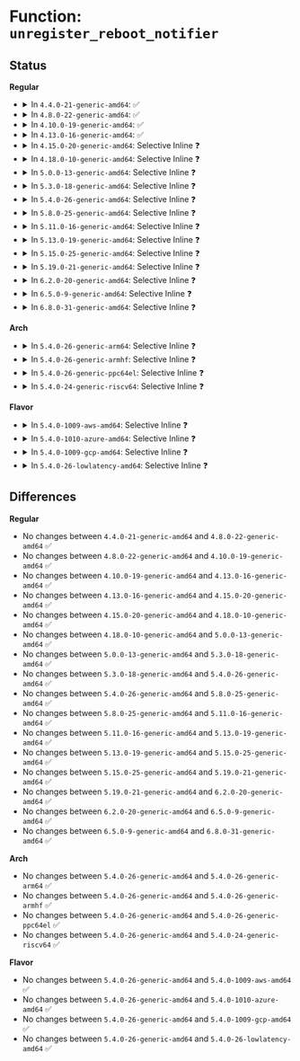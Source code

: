 # Function: <code>unregister_reboot_notifier</code>

## Status
<b>Regular</b>
<ul>
<li>
<details>
<summary>In <code>4.4.0-21-generic-amd64</code>: ✅</summary>

```c
int unregister_reboot_notifier(struct notifier_block * nb)
```

```json
{
  "name": "unregister_reboot_notifier",
  "collision_type": "Unique Global",
  "inline_type": "No",
  "funcs": [
    {
      "addr": 18446744071579510848,
      "name": "unregister_reboot_notifier",
      "external": true,
      "loc": "kernel/reboot.c:101",
      "file": "kernel/reboot.c",
      "inline": "seen, unknown",
      "caller_inline": [],
      "caller_func": [
        "kernel/debug/debug_core.c:kgdb_unregister_io_module",
        "drivers/base/firmware_class.c:firmware_class_exit",
        "drivers/md/md.c:md_exit"
      ]
    }
  ],
  "symbols": [
    {
      "addr": 18446744071579510848,
      "name": "unregister_reboot_notifier",
      "section": ".text",
      "bind": "STB_GLOBAL",
      "size": 26
    }
  ]
}
```
</details>
</li>
<li>
<details>
<summary>In <code>4.8.0-22-generic-amd64</code>: ✅</summary>

```c
int unregister_reboot_notifier(struct notifier_block * nb)
```

```json
{
  "name": "unregister_reboot_notifier",
  "collision_type": "Unique Global",
  "inline_type": "No",
  "funcs": [
    {
      "addr": 18446744071579524944,
      "name": "unregister_reboot_notifier",
      "external": true,
      "loc": "kernel/reboot.c:101",
      "file": "kernel/reboot.c",
      "inline": "seen, unknown",
      "caller_inline": [],
      "caller_func": [
        "drivers/base/firmware_class.c:firmware_class_exit",
        "drivers/watchdog/watchdog_core.c:watchdog_unregister_device",
        "drivers/md/md.c:md_exit"
      ]
    }
  ],
  "symbols": [
    {
      "addr": 18446744071579524944,
      "name": "unregister_reboot_notifier",
      "section": ".text",
      "bind": "STB_GLOBAL",
      "size": 26
    }
  ]
}
```
</details>
</li>
<li>
<details>
<summary>In <code>4.10.0-19-generic-amd64</code>: ✅</summary>

```c
int unregister_reboot_notifier(struct notifier_block * nb)
```

```json
{
  "name": "unregister_reboot_notifier",
  "collision_type": "Unique Global",
  "inline_type": "No",
  "funcs": [
    {
      "addr": 18446744071579548592,
      "name": "unregister_reboot_notifier",
      "external": true,
      "loc": "kernel/reboot.c:101",
      "file": "kernel/reboot.c",
      "inline": "seen, unknown",
      "caller_inline": [],
      "caller_func": [
        "drivers/base/firmware_class.c:firmware_class_exit",
        "drivers/watchdog/watchdog_core.c:watchdog_unregister_device",
        "drivers/md/md.c:md_exit"
      ]
    }
  ],
  "symbols": [
    {
      "addr": 18446744071579548592,
      "name": "unregister_reboot_notifier",
      "section": ".text",
      "bind": "STB_GLOBAL",
      "size": 26
    }
  ]
}
```
</details>
</li>
<li>
<details>
<summary>In <code>4.13.0-16-generic-amd64</code>: ✅</summary>

```c
int unregister_reboot_notifier(struct notifier_block * nb)
```

```json
{
  "name": "unregister_reboot_notifier",
  "collision_type": "Unique Global",
  "inline_type": "No",
  "funcs": [
    {
      "addr": 18446744071579535232,
      "name": "unregister_reboot_notifier",
      "external": true,
      "loc": "kernel/reboot.c:101",
      "file": "kernel/reboot.c",
      "inline": "seen, unknown",
      "caller_inline": [],
      "caller_func": [
        "drivers/base/firmware_class.c:firmware_class_exit",
        "drivers/watchdog/watchdog_core.c:watchdog_unregister_device",
        "drivers/md/md.c:md_exit"
      ]
    }
  ],
  "symbols": [
    {
      "addr": 18446744071579535232,
      "name": "unregister_reboot_notifier",
      "section": ".text",
      "bind": "STB_GLOBAL",
      "size": 26
    }
  ]
}
```
</details>
</li>
<li>
<details>
<summary>In <code>4.15.0-20-generic-amd64</code>: Selective Inline ❓</summary>

```c
int unregister_reboot_notifier(struct notifier_block * nb)
```

```json
{
  "name": "unregister_reboot_notifier",
  "collision_type": "Unique Global",
  "inline_type": "Selective",
  "funcs": [
    {
      "addr": 18446744071579561776,
      "name": "unregister_reboot_notifier",
      "external": true,
      "loc": "kernel/reboot.c:101",
      "file": "kernel/reboot.c",
      "inline": "not declared, inlined",
      "caller_inline": [],
      "caller_func": [
        "kernel/debug/debug_core.c:kgdb_unregister_io_module",
        "drivers/base/firmware_class.c:firmware_class_exit",
        "drivers/md/md.c:md_exit"
      ]
    }
  ],
  "symbols": [
    {
      "addr": 18446744071579561776,
      "name": "unregister_reboot_notifier",
      "section": ".text",
      "bind": "STB_GLOBAL",
      "size": 26
    }
  ]
}
```
</details>
</li>
<li>
<details>
<summary>In <code>4.18.0-10-generic-amd64</code>: Selective Inline ❓</summary>

```c
int unregister_reboot_notifier(struct notifier_block * nb)
```

```json
{
  "name": "unregister_reboot_notifier",
  "collision_type": "Unique Global",
  "inline_type": "Selective",
  "funcs": [
    {
      "addr": 18446744071579590000,
      "name": "unregister_reboot_notifier",
      "external": true,
      "loc": "kernel/reboot.c:101",
      "file": "kernel/reboot.c",
      "inline": "not declared, inlined",
      "caller_inline": [],
      "caller_func": [
        "drivers/base/firmware_loader/main.c:firmware_class_exit",
        "drivers/md/md.c:md_exit"
      ]
    }
  ],
  "symbols": [
    {
      "addr": 18446744071579590000,
      "name": "unregister_reboot_notifier",
      "section": ".text",
      "bind": "STB_GLOBAL",
      "size": 26
    }
  ]
}
```
</details>
</li>
<li>
<details>
<summary>In <code>5.0.0-13-generic-amd64</code>: Selective Inline ❓</summary>

```c
int unregister_reboot_notifier(struct notifier_block * nb)
```

```json
{
  "name": "unregister_reboot_notifier",
  "collision_type": "Unique Global",
  "inline_type": "Selective",
  "funcs": [
    {
      "addr": 18446744071579627520,
      "name": "unregister_reboot_notifier",
      "external": true,
      "loc": "kernel/reboot.c:102",
      "file": "kernel/reboot.c",
      "inline": "not declared, inlined",
      "caller_inline": [],
      "caller_func": [
        "drivers/base/firmware_loader/main.c:firmware_class_exit",
        "drivers/md/md.c:md_exit"
      ]
    }
  ],
  "symbols": [
    {
      "addr": 18446744071579627520,
      "name": "unregister_reboot_notifier",
      "section": ".text",
      "bind": "STB_GLOBAL",
      "size": 26
    }
  ]
}
```
</details>
</li>
<li>
<details>
<summary>In <code>5.3.0-18-generic-amd64</code>: Selective Inline ❓</summary>

```c
int unregister_reboot_notifier(struct notifier_block * nb)
```

```json
{
  "name": "unregister_reboot_notifier",
  "collision_type": "Unique Global",
  "inline_type": "Selective",
  "funcs": [
    {
      "addr": 18446744071579652368,
      "name": "unregister_reboot_notifier",
      "external": true,
      "loc": "kernel/reboot.c:104",
      "file": "kernel/reboot.c",
      "inline": "not declared, inlined",
      "caller_inline": [],
      "caller_func": [
        "drivers/base/firmware_loader/main.c:firmware_class_exit",
        "drivers/md/md.c:md_exit"
      ]
    }
  ],
  "symbols": [
    {
      "addr": 18446744071579652368,
      "name": "unregister_reboot_notifier",
      "section": ".text",
      "bind": "STB_GLOBAL",
      "size": 26
    }
  ]
}
```
</details>
</li>
<li>
<details>
<summary>In <code>5.4.0-26-generic-amd64</code>: Selective Inline ❓</summary>

```c
int unregister_reboot_notifier(struct notifier_block * nb)
```

```json
{
  "name": "unregister_reboot_notifier",
  "collision_type": "Unique Global",
  "inline_type": "Selective",
  "funcs": [
    {
      "addr": 18446744071579689488,
      "name": "unregister_reboot_notifier",
      "external": true,
      "loc": "kernel/reboot.c:104",
      "file": "kernel/reboot.c",
      "inline": "not declared, inlined",
      "caller_inline": [],
      "caller_func": [
        "drivers/base/firmware_loader/main.c:firmware_class_exit",
        "drivers/watchdog/watchdog_core.c:watchdog_unregister_device",
        "drivers/md/md.c:md_exit"
      ]
    }
  ],
  "symbols": [
    {
      "addr": 18446744071579689488,
      "name": "unregister_reboot_notifier",
      "section": ".text",
      "bind": "STB_GLOBAL",
      "size": 26
    }
  ]
}
```
</details>
</li>
<li>
<details>
<summary>In <code>5.8.0-25-generic-amd64</code>: Selective Inline ❓</summary>

```c
int unregister_reboot_notifier(struct notifier_block * nb)
```

```json
{
  "name": "unregister_reboot_notifier",
  "collision_type": "Unique Global",
  "inline_type": "Selective",
  "funcs": [
    {
      "addr": 18446744071579729888,
      "name": "unregister_reboot_notifier",
      "external": true,
      "loc": "kernel/reboot.c:104",
      "file": "kernel/reboot.c",
      "inline": "not declared, inlined",
      "caller_inline": [],
      "caller_func": [
        "kernel/debug/debug_core.c:kgdb_unregister_io_module",
        "drivers/base/firmware_loader/main.c:firmware_class_exit",
        "drivers/watchdog/watchdog_core.c:watchdog_unregister_device",
        "drivers/md/md.c:md_exit"
      ]
    }
  ],
  "symbols": [
    {
      "addr": 18446744071579729888,
      "name": "unregister_reboot_notifier",
      "section": ".text",
      "bind": "STB_GLOBAL",
      "size": 26
    }
  ]
}
```
</details>
</li>
<li>
<details>
<summary>In <code>5.11.0-16-generic-amd64</code>: Selective Inline ❓</summary>

```c
int unregister_reboot_notifier(struct notifier_block * nb)
```

```json
{
  "name": "unregister_reboot_notifier",
  "collision_type": "Unique Global",
  "inline_type": "Selective",
  "funcs": [
    {
      "addr": 18446744071579708992,
      "name": "unregister_reboot_notifier",
      "external": true,
      "loc": "kernel/reboot.c:104",
      "file": "kernel/reboot.c",
      "inline": "not declared, inlined",
      "caller_inline": [],
      "caller_func": [
        "kernel/debug/debug_core.c:kgdb_unregister_io_module",
        "drivers/base/firmware_loader/main.c:firmware_class_exit",
        "drivers/watchdog/watchdog_core.c:watchdog_unregister_device",
        "drivers/md/md.c:md_exit"
      ]
    }
  ],
  "symbols": [
    {
      "addr": 18446744071579708992,
      "name": "unregister_reboot_notifier",
      "section": ".text",
      "bind": "STB_GLOBAL",
      "size": 26
    }
  ]
}
```
</details>
</li>
<li>
<details>
<summary>In <code>5.13.0-19-generic-amd64</code>: Selective Inline ❓</summary>

```c
int unregister_reboot_notifier(struct notifier_block * nb)
```

```json
{
  "name": "unregister_reboot_notifier",
  "collision_type": "Unique Global",
  "inline_type": "Selective",
  "funcs": [
    {
      "addr": 18446744071579716416,
      "name": "unregister_reboot_notifier",
      "external": true,
      "loc": "kernel/reboot.c:104",
      "file": "kernel/reboot.c",
      "inline": "not declared, inlined",
      "caller_inline": [],
      "caller_func": [
        "kernel/debug/debug_core.c:kgdb_unregister_io_module",
        "drivers/base/firmware_loader/main.c:firmware_class_exit",
        "drivers/watchdog/watchdog_core.c:watchdog_unregister_device",
        "drivers/md/md.c:md_exit"
      ]
    }
  ],
  "symbols": [
    {
      "addr": 18446744071579716416,
      "name": "unregister_reboot_notifier",
      "section": ".text",
      "bind": "STB_GLOBAL",
      "size": 26
    }
  ]
}
```
</details>
</li>
<li>
<details>
<summary>In <code>5.15.0-25-generic-amd64</code>: Selective Inline ❓</summary>

```c
int unregister_reboot_notifier(struct notifier_block * nb)
```

```json
{
  "name": "unregister_reboot_notifier",
  "collision_type": "Unique Global",
  "inline_type": "Selective",
  "funcs": [
    {
      "addr": 18446744071579794869,
      "name": "unregister_reboot_notifier",
      "external": true,
      "loc": "kernel/reboot.c:105",
      "file": "kernel/reboot.c",
      "inline": "not declared, inlined",
      "caller_inline": [
        "kernel/reboot.c:devm_unregister_reboot_notifier"
      ],
      "caller_func": [
        "kernel/debug/debug_core.c:kgdb_unregister_io_module",
        "drivers/base/firmware_loader/main.c:firmware_class_exit",
        "drivers/watchdog/watchdog_core.c:watchdog_unregister_device",
        "drivers/md/md.c:md_exit"
      ]
    }
  ],
  "symbols": [
    {
      "addr": 18446744071579794688,
      "name": "unregister_reboot_notifier",
      "section": ".text",
      "bind": "STB_GLOBAL",
      "size": 26
    }
  ]
}
```
</details>
</li>
<li>
<details>
<summary>In <code>5.19.0-21-generic-amd64</code>: Selective Inline ❓</summary>

```c
int unregister_reboot_notifier(struct notifier_block * nb)
```

```json
{
  "name": "unregister_reboot_notifier",
  "collision_type": "Unique Global",
  "inline_type": "Selective",
  "funcs": [
    {
      "addr": 18446744071579902293,
      "name": "unregister_reboot_notifier",
      "external": true,
      "loc": "kernel/reboot.c:114",
      "file": "kernel/reboot.c",
      "inline": "not declared, inlined",
      "caller_inline": [
        "kernel/reboot.c:devm_unregister_reboot_notifier"
      ],
      "caller_func": [
        "drivers/base/firmware_loader/main.c:firmware_class_exit",
        "drivers/watchdog/watchdog_core.c:watchdog_unregister_device",
        "drivers/md/md.c:md_exit"
      ]
    }
  ],
  "symbols": [
    {
      "addr": 18446744071579902064,
      "name": "unregister_reboot_notifier",
      "section": ".text",
      "bind": "STB_GLOBAL",
      "size": 34
    }
  ]
}
```
</details>
</li>
<li>
<details>
<summary>In <code>6.2.0-20-generic-amd64</code>: Selective Inline ❓</summary>

```c
int unregister_reboot_notifier(struct notifier_block * nb)
```

```json
{
  "name": "unregister_reboot_notifier",
  "collision_type": "Unique Global",
  "inline_type": "Selective",
  "funcs": [
    {
      "addr": 18446744071580054517,
      "name": "unregister_reboot_notifier",
      "external": true,
      "loc": "kernel/reboot.c:114",
      "file": "kernel/reboot.c",
      "inline": "not declared, inlined",
      "caller_inline": [
        "kernel/reboot.c:devm_unregister_reboot_notifier"
      ],
      "caller_func": [
        "kernel/debug/debug_core.c:kgdb_unregister_io_module",
        "drivers/base/firmware_loader/main.c:firmware_class_exit",
        "drivers/watchdog/watchdog_core.c:watchdog_unregister_device",
        "drivers/md/md.c:md_exit"
      ]
    }
  ],
  "symbols": [
    {
      "addr": 18446744071580054256,
      "name": "unregister_reboot_notifier",
      "section": ".text",
      "bind": "STB_GLOBAL",
      "size": 34
    }
  ]
}
```
</details>
</li>
<li>
<details>
<summary>In <code>6.5.0-9-generic-amd64</code>: Selective Inline ❓</summary>

```c
int unregister_reboot_notifier(struct notifier_block * nb)
```

```json
{
  "name": "unregister_reboot_notifier",
  "collision_type": "Unique Global",
  "inline_type": "Selective",
  "funcs": [
    {
      "addr": 18446744071580108949,
      "name": "unregister_reboot_notifier",
      "external": true,
      "loc": "kernel/reboot.c:114",
      "file": "kernel/reboot.c",
      "inline": "not declared, inlined",
      "caller_inline": [
        "kernel/reboot.c:devm_unregister_reboot_notifier"
      ],
      "caller_func": [
        "kernel/debug/debug_core.c:kgdb_unregister_io_module",
        "drivers/base/firmware_loader/main.c:firmware_class_exit",
        "drivers/watchdog/watchdog_core.c:watchdog_unregister_device",
        "drivers/md/md.c:md_exit"
      ]
    }
  ],
  "symbols": [
    {
      "addr": 18446744071580108688,
      "name": "unregister_reboot_notifier",
      "section": ".text",
      "bind": "STB_GLOBAL",
      "size": 34
    }
  ]
}
```
</details>
</li>
<li>
<details>
<summary>In <code>6.8.0-31-generic-amd64</code>: Selective Inline ❓</summary>

```c
int unregister_reboot_notifier(struct notifier_block * nb)
```

```json
{
  "name": "unregister_reboot_notifier",
  "collision_type": "Unique Global",
  "inline_type": "Selective",
  "funcs": [
    {
      "addr": 18446744071580153989,
      "name": "unregister_reboot_notifier",
      "external": true,
      "loc": "kernel/reboot.c:124",
      "file": "kernel/reboot.c",
      "inline": "not declared, inlined",
      "caller_inline": [
        "kernel/reboot.c:devm_unregister_reboot_notifier"
      ],
      "caller_func": [
        "kernel/debug/debug_core.c:kgdb_unregister_io_module",
        "drivers/base/firmware_loader/main.c:firmware_class_exit",
        "drivers/watchdog/watchdog_core.c:watchdog_unregister_device",
        "drivers/md/md.c:md_exit"
      ]
    }
  ],
  "symbols": [
    {
      "addr": 18446744071580153728,
      "name": "unregister_reboot_notifier",
      "section": ".text",
      "bind": "STB_GLOBAL",
      "size": 34
    }
  ]
}
```
</details>
</li>
</ul>
<b>Arch</b>
<ul>
<li>
<details>
<summary>In <code>5.4.0-26-generic-arm64</code>: Selective Inline ❓</summary>

```c
int unregister_reboot_notifier(struct notifier_block * nb)
```

```json
{
  "name": "unregister_reboot_notifier",
  "collision_type": "Unique Global",
  "inline_type": "Selective",
  "funcs": [
    {
      "addr": 18446603336490867624,
      "name": "unregister_reboot_notifier",
      "external": true,
      "loc": "kernel/reboot.c:104",
      "file": "kernel/reboot.c",
      "inline": "not declared, inlined",
      "caller_inline": [],
      "caller_func": [
        "virt/kvm/kvm_main.c:kvm_exit",
        "virt/kvm/kvm_main.c:kvm_init",
        "drivers/base/firmware_loader/main.c:firmware_class_exit",
        "drivers/watchdog/watchdog_core.c:watchdog_unregister_device",
        "drivers/md/md.c:md_exit",
        "drivers/firmware/arm_sdei.c:sdei_probe"
      ]
    }
  ],
  "symbols": [
    {
      "addr": 18446603336490867624,
      "name": "unregister_reboot_notifier",
      "section": ".text",
      "bind": "STB_GLOBAL",
      "size": 52
    }
  ]
}
```
</details>
</li>
<li>
<details>
<summary>In <code>5.4.0-26-generic-armhf</code>: Selective Inline ❓</summary>

```c
int unregister_reboot_notifier(struct notifier_block * nb)
```

```json
{
  "name": "unregister_reboot_notifier",
  "collision_type": "Unique Global",
  "inline_type": "Selective",
  "funcs": [
    {
      "addr": 3224885836,
      "name": "unregister_reboot_notifier",
      "external": true,
      "loc": "kernel/reboot.c:104",
      "file": "kernel/reboot.c",
      "inline": "not declared, inlined",
      "caller_inline": [],
      "caller_func": [
        "kernel/debug/debug_core.c:kgdb_unregister_io_module",
        "drivers/base/firmware_loader/main.c:firmware_class_exit",
        "drivers/watchdog/watchdog_core.c:watchdog_unregister_device",
        "drivers/md/md.c:md_exit"
      ]
    }
  ],
  "symbols": [
    {
      "addr": 3224885836,
      "name": "unregister_reboot_notifier",
      "section": ".text",
      "bind": "STB_GLOBAL",
      "size": 40
    }
  ]
}
```
</details>
</li>
<li>
<details>
<summary>In <code>5.4.0-26-generic-ppc64el</code>: Selective Inline ❓</summary>

```c
int unregister_reboot_notifier(struct notifier_block * nb)
```

```json
{
  "name": "unregister_reboot_notifier",
  "collision_type": "Unique Global",
  "inline_type": "Selective",
  "funcs": [
    {
      "addr": 13835058055283698204,
      "name": "unregister_reboot_notifier",
      "external": true,
      "loc": "kernel/reboot.c:104",
      "file": "kernel/reboot.c",
      "inline": "not declared, inlined",
      "caller_inline": [
        "kernel/reboot.c:devm_unregister_reboot_notifier"
      ],
      "caller_func": [
        "kernel/debug/debug_core.c:kgdb_unregister_io_module",
        "drivers/base/firmware_loader/main.c:firmware_class_exit",
        "drivers/watchdog/watchdog_core.c:watchdog_unregister_device",
        "drivers/md/md.c:md_exit",
        "drivers/cpufreq/powernv-cpufreq.c:powernv_cpufreq_exit",
        "drivers/cpufreq/powernv-cpufreq.c:powernv_cpufreq_init"
      ]
    }
  ],
  "symbols": [
    {
      "addr": 13835058055283698112,
      "name": "unregister_reboot_notifier",
      "section": ".text",
      "bind": "STB_GLOBAL",
      "size": 64
    }
  ]
}
```
</details>
</li>
<li>
<details>
<summary>In <code>5.4.0-24-generic-riscv64</code>: Selective Inline ❓</summary>

```c
int unregister_reboot_notifier(struct notifier_block * nb)
```

```json
{
  "name": "unregister_reboot_notifier",
  "collision_type": "Unique Global",
  "inline_type": "Selective",
  "funcs": [
    {
      "addr": 18446743936271522934,
      "name": "unregister_reboot_notifier",
      "external": true,
      "loc": "kernel/reboot.c:104",
      "file": "kernel/reboot.c",
      "inline": "not declared, inlined",
      "caller_inline": [],
      "caller_func": [
        "drivers/base/firmware_loader/main.c:firmware_class_exit",
        "drivers/watchdog/watchdog_core.c:watchdog_unregister_device",
        "drivers/md/md.c:md_exit"
      ]
    }
  ],
  "symbols": [
    {
      "addr": 18446743936271522934,
      "name": "unregister_reboot_notifier",
      "section": ".text",
      "bind": "STB_GLOBAL",
      "size": 50
    }
  ]
}
```
</details>
</li>
</ul>
<b>Flavor</b>
<ul>
<li>
<details>
<summary>In <code>5.4.0-1009-aws-amd64</code>: Selective Inline ❓</summary>

```c
int unregister_reboot_notifier(struct notifier_block * nb)
```

```json
{
  "name": "unregister_reboot_notifier",
  "collision_type": "Unique Global",
  "inline_type": "Selective",
  "funcs": [
    {
      "addr": 18446744071579665808,
      "name": "unregister_reboot_notifier",
      "external": true,
      "loc": "kernel/reboot.c:104",
      "file": "kernel/reboot.c",
      "inline": "not declared, inlined",
      "caller_inline": [],
      "caller_func": [
        "drivers/base/firmware_loader/main.c:firmware_class_exit",
        "drivers/watchdog/watchdog_core.c:watchdog_unregister_device",
        "drivers/md/md.c:md_exit"
      ]
    }
  ],
  "symbols": [
    {
      "addr": 18446744071579665808,
      "name": "unregister_reboot_notifier",
      "section": ".text",
      "bind": "STB_GLOBAL",
      "size": 26
    }
  ]
}
```
</details>
</li>
<li>
<details>
<summary>In <code>5.4.0-1010-azure-amd64</code>: Selective Inline ❓</summary>

```c
int unregister_reboot_notifier(struct notifier_block * nb)
```

```json
{
  "name": "unregister_reboot_notifier",
  "collision_type": "Unique Global",
  "inline_type": "Selective",
  "funcs": [
    {
      "addr": 18446744071579594160,
      "name": "unregister_reboot_notifier",
      "external": true,
      "loc": "kernel/reboot.c:104",
      "file": "kernel/reboot.c",
      "inline": "not declared, inlined",
      "caller_inline": [],
      "caller_func": [
        "drivers/base/firmware_loader/main.c:firmware_class_exit",
        "drivers/watchdog/watchdog_core.c:watchdog_unregister_device",
        "drivers/md/md.c:md_exit"
      ]
    }
  ],
  "symbols": [
    {
      "addr": 18446744071579594160,
      "name": "unregister_reboot_notifier",
      "section": ".text",
      "bind": "STB_GLOBAL",
      "size": 26
    }
  ]
}
```
</details>
</li>
<li>
<details>
<summary>In <code>5.4.0-1009-gcp-amd64</code>: Selective Inline ❓</summary>

```c
int unregister_reboot_notifier(struct notifier_block * nb)
```

```json
{
  "name": "unregister_reboot_notifier",
  "collision_type": "Unique Global",
  "inline_type": "Selective",
  "funcs": [
    {
      "addr": 18446744071579663040,
      "name": "unregister_reboot_notifier",
      "external": true,
      "loc": "kernel/reboot.c:104",
      "file": "kernel/reboot.c",
      "inline": "not declared, inlined",
      "caller_inline": [],
      "caller_func": [
        "drivers/base/firmware_loader/main.c:firmware_class_exit",
        "drivers/watchdog/watchdog_core.c:watchdog_unregister_device",
        "drivers/md/md.c:md_exit"
      ]
    }
  ],
  "symbols": [
    {
      "addr": 18446744071579663040,
      "name": "unregister_reboot_notifier",
      "section": ".text",
      "bind": "STB_GLOBAL",
      "size": 26
    }
  ]
}
```
</details>
</li>
<li>
<details>
<summary>In <code>5.4.0-26-lowlatency-amd64</code>: Selective Inline ❓</summary>

```c
int unregister_reboot_notifier(struct notifier_block * nb)
```

```json
{
  "name": "unregister_reboot_notifier",
  "collision_type": "Unique Global",
  "inline_type": "Selective",
  "funcs": [
    {
      "addr": 18446744071579697072,
      "name": "unregister_reboot_notifier",
      "external": true,
      "loc": "kernel/reboot.c:104",
      "file": "kernel/reboot.c",
      "inline": "not declared, inlined",
      "caller_inline": [],
      "caller_func": [
        "drivers/base/firmware_loader/main.c:firmware_class_exit",
        "drivers/watchdog/watchdog_core.c:watchdog_unregister_device",
        "drivers/md/md.c:md_exit"
      ]
    }
  ],
  "symbols": [
    {
      "addr": 18446744071579697072,
      "name": "unregister_reboot_notifier",
      "section": ".text",
      "bind": "STB_GLOBAL",
      "size": 26
    }
  ]
}
```
</details>
</li>
</ul>

## Differences
<b>Regular</b>
<ul>
<li>
No changes between <code>4.4.0-21-generic-amd64</code> and <code>4.8.0-22-generic-amd64</code> ✅
</li>
<li>
No changes between <code>4.8.0-22-generic-amd64</code> and <code>4.10.0-19-generic-amd64</code> ✅
</li>
<li>
No changes between <code>4.10.0-19-generic-amd64</code> and <code>4.13.0-16-generic-amd64</code> ✅
</li>
<li>
No changes between <code>4.13.0-16-generic-amd64</code> and <code>4.15.0-20-generic-amd64</code> ✅
</li>
<li>
No changes between <code>4.15.0-20-generic-amd64</code> and <code>4.18.0-10-generic-amd64</code> ✅
</li>
<li>
No changes between <code>4.18.0-10-generic-amd64</code> and <code>5.0.0-13-generic-amd64</code> ✅
</li>
<li>
No changes between <code>5.0.0-13-generic-amd64</code> and <code>5.3.0-18-generic-amd64</code> ✅
</li>
<li>
No changes between <code>5.3.0-18-generic-amd64</code> and <code>5.4.0-26-generic-amd64</code> ✅
</li>
<li>
No changes between <code>5.4.0-26-generic-amd64</code> and <code>5.8.0-25-generic-amd64</code> ✅
</li>
<li>
No changes between <code>5.8.0-25-generic-amd64</code> and <code>5.11.0-16-generic-amd64</code> ✅
</li>
<li>
No changes between <code>5.11.0-16-generic-amd64</code> and <code>5.13.0-19-generic-amd64</code> ✅
</li>
<li>
No changes between <code>5.13.0-19-generic-amd64</code> and <code>5.15.0-25-generic-amd64</code> ✅
</li>
<li>
No changes between <code>5.15.0-25-generic-amd64</code> and <code>5.19.0-21-generic-amd64</code> ✅
</li>
<li>
No changes between <code>5.19.0-21-generic-amd64</code> and <code>6.2.0-20-generic-amd64</code> ✅
</li>
<li>
No changes between <code>6.2.0-20-generic-amd64</code> and <code>6.5.0-9-generic-amd64</code> ✅
</li>
<li>
No changes between <code>6.5.0-9-generic-amd64</code> and <code>6.8.0-31-generic-amd64</code> ✅
</li>
</ul>
<b>Arch</b>
<ul>
<li>
No changes between <code>5.4.0-26-generic-amd64</code> and <code>5.4.0-26-generic-arm64</code> ✅
</li>
<li>
No changes between <code>5.4.0-26-generic-amd64</code> and <code>5.4.0-26-generic-armhf</code> ✅
</li>
<li>
No changes between <code>5.4.0-26-generic-amd64</code> and <code>5.4.0-26-generic-ppc64el</code> ✅
</li>
<li>
No changes between <code>5.4.0-26-generic-amd64</code> and <code>5.4.0-24-generic-riscv64</code> ✅
</li>
</ul>
<b>Flavor</b>
<ul>
<li>
No changes between <code>5.4.0-26-generic-amd64</code> and <code>5.4.0-1009-aws-amd64</code> ✅
</li>
<li>
No changes between <code>5.4.0-26-generic-amd64</code> and <code>5.4.0-1010-azure-amd64</code> ✅
</li>
<li>
No changes between <code>5.4.0-26-generic-amd64</code> and <code>5.4.0-1009-gcp-amd64</code> ✅
</li>
<li>
No changes between <code>5.4.0-26-generic-amd64</code> and <code>5.4.0-26-lowlatency-amd64</code> ✅
</li>
</ul>
